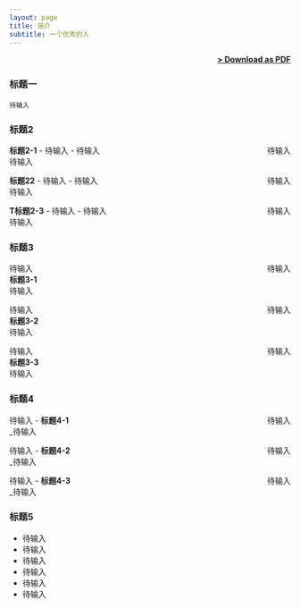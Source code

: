 ```yaml
---
layout: page
title: 简介
subtitle: 一个优秀的人
---
```


<span style="float: right; "><a href="{{ '/assets/resume.pdf' | prepend: site.baseurl }}"><strong>> Download as PDF</strong></a> </span>
<br>

### 标题一
``` 待输入 ```  

### 标题2
**标题2-1** - 待输入 - 待输入 <span style="float: right; ">待输入</span>  
待输入

**标题22** - 待输入 - 待输入 <span style="float: right; ">待输入</span>  
待输入

**T标题2-3** - 待输入 - 待输入 <span style="float: right; ">待输入</span>  
待输入

### 标题3

待输入 <span style="float: right; ">待输入</span>  
**标题3-1**  
待输入
 
待输入 <span style="float: right; ">待输入</span>  
**标题3-2**  
待输入 

待输入 <span style="float: right; ">待输入</span>  
**标题3-3**  
待输入 

### 标题4

待输入 - **标题4-1** <span style="float: right; ">待输入</span>  
_待输入
 
待输入 - **标题4-2** <span style="float: right; ">待输入</span>  
_待输入

待输入 - **标题4-3** <span style="float: right; ">待输入</span>  
_待输入 


### 标题5

- 待输入
- 待输入
- 待输入
- 待输入
- 待输入
- 待输入